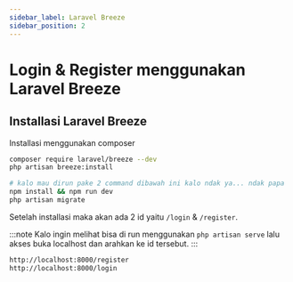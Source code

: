 ```yaml
---
sidebar_label: Laravel Breeze 
sidebar_position: 2
---
```


# Login & Register menggunakan Laravel Breeze

## Installasi Laravel Breeze

Installasi menggunakan composer

```sh
composer require laravel/breeze --dev
php artisan breeze:install

# kalo mau dirun pake 2 command dibawah ini kalo ndak ya... ndak papa 
npm install && npm run dev
php artisan migrate
```

Setelah installasi maka akan ada 2 id yaitu ```/login``` & ```/register```.

:::note
Kalo ingin melihat bisa di run menggunakan ```php artisan serve``` lalu akses buka localhost dan arahkan ke id tersebut.
:::

```sh
http://localhost:8000/register
http://localhost:8000/login
```

